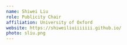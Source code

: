 ```yaml
---
name: Shiwei Liu
role: Publicity Chair
affiliation: University of Oxford
website: https://shiweiliuiiiiiii.github.io/
photo: sliu.png
---
```


